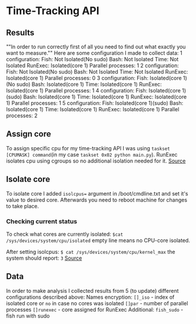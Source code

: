# Time-Tracking API
## Results 
""In order to run correctly first of all you need to find out what exactly you want to measure.""
Here are some configuration I made to collect data:
1 configuration:
Fish: Not Isolated(No sudo)
Bash: Not Isolated
Time: Not Isolated
RunExec: Isolated(core 1)
Parallel processes: 1
2 configuration:
Fish: Not Isolated(No sudo)
Bash: Not Isolated
Time: Not Isolated
RunExec: Isolated(core 1)
Parallel processes: 0
3 configuration:
Fish: Isolated(core 1)(No sudo)
Bash: Isolated(core 1)
Time: Isolated(core 1)
RunExec: Isolated(core 1)
Parallel processes: 1
4 configuration:
Fish: Isolated(core 1)(sudo)
Bash: Isolated(core 1)
Time: Isolated(core 1)
RunExec: Isolated(core 1)
Parallel processes: 1
5 configuration:
Fish: Isolated(core 1)(sudo)
Bash: Isolated(core 1)
Time: Isolated(core 1)
RunExec: Isolated(core 1)
Parallel processes: 2
## Assign core
To assign specific cpu for my time-tracking API I was using `taskset [CPUMASK] command`(in my case `taskset 0x02 python main.py`). RunExec isolates cpu using cgroups so no additional isolation needed for it.
[Source](https://www.xmodulo.com/run-program-process-specific-cpu-cores-linux.html)
## Isolate core
To isolate core I added `isolcpus=` argument in /boot/cmdline.txt and set it's value to desired core. Afterwards you need to reboot machine for changes to take place. 
### Checking current status
To check what cores are currently isolated:
`$cat /sys/devices/system/cpu/isolated`
empty line means no CPU-core isolated.

After setting isolcpus:
`$ cat /sys/devices/system/cpu/kernel_max`
the system should report:
`3`
[Source](https://yosh.ke.mu/raspberry_pi_isolating_cores_in_linux_kernel)
## Data
In order to make analysis I collected results from 5 (to update) different configurations described above:
Names encryption:
`[]_iso` - index of isolated core or `no` in case no cores was isolated 
`[]par` - number of parallel processes
`[]runexec` - core assigned for RunExec
Additional:
`fish_sudo` - fish run with sudo    